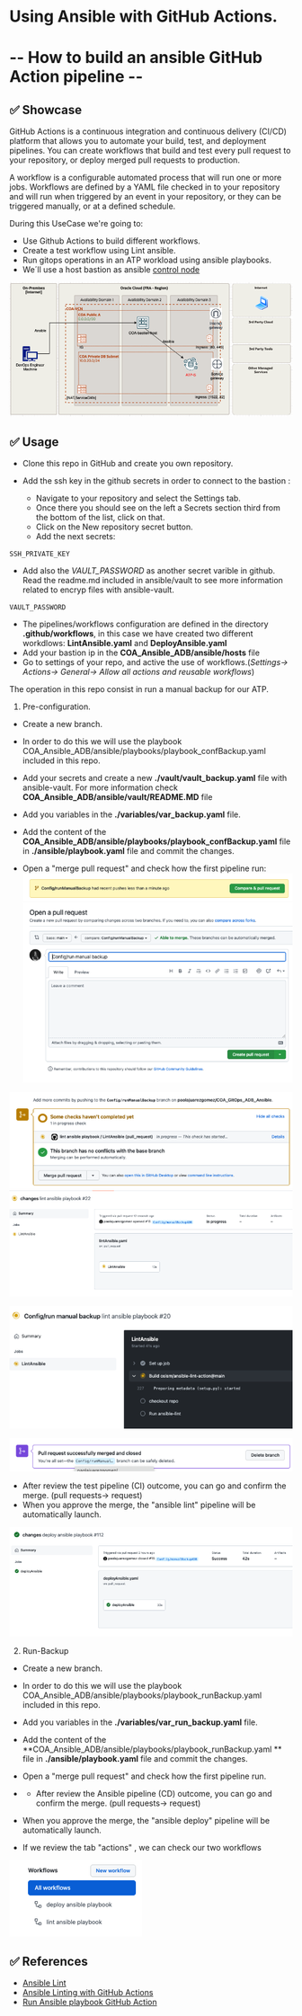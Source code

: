 # Using Ansible with GitHub Actions. 
# -- How to build an ansible GitHub Action pipeline --

## ✅ Showcase

GitHub Actions is a continuous integration and continuous delivery (CI/CD) platform that allows you to automate your build, test, and deployment pipelines. You can create workflows that build and test every pull request to your repository, or deploy merged pull requests to production.

A workflow is a configurable automated process that will run one or more jobs. Workflows are defined by a YAML file checked in to your repository and will run when triggered by an event in your repository, or they can be triggered manually, or at a defined schedule.

During this UseCase we're going to:

* Use Github Actions to build different workflows.
* Create a test workflow using Lint ansible.
* Run gitops operations in an ATP workload using ansible playbooks.
* We´ll use a host bastion as ansible [control node](https://docs.ansible.com/ansible/2.5/network/getting_started/basic_concepts.html#control-node)

![tabactions](images/Diagram_Ansible.png)


## ✅ Usage

* Clone this repo in GitHub and create you own repository.
* Add the ssh key in the github secrets in order to connect to the bastion :

   * Navigate to your repository and select the Settings tab.
   * Once there you should see on the left a Secrets section third from the bottom of the list, click on that.
   * Click on the New repository secret button. 
   * Add the next secrets:

````
SSH_PRIVATE_KEY
````

* Add also the *VAULT_PASSWORD* as another secret varible in github. Read the readme.md included in ansible/vault to see more information related to encryp files with ansible-vault.

````
VAULT_PASSWORD
````

* The pipelines/workflows configuration are defined in the directory **.github/workflows**, in this case we have created two different workdlows: **LintAnsible.yaml** and **DeployAnsible.yaml**
* Add your bastion ip in the **COA_Ansible_ADB/ansible/hosts** file
* Go to settings of your repo, and active the use of workflows.(*Settings-> Actions-> General-> Allow all actions and reusable workflows*)

The operation in this repo consist in run a manual backup for our ATP.

1) Pre-configuration. 
* Create a new branch.
* In order to do this we will use the playbook COA_Ansible_ADB/ansible/playbooks/playbook_confBackup.yaml included in this repo.
* Add your secrets and create a new **./vault/vault_backup.yaml** file with ansible-vault. For more information check **COA_Ansible_ADB/ansible/vault/README.MD** file 
* Add you variables in the **./variables/var_backup.yaml** file.
* Add the content of the **COA_Ansible_ADB/ansible/playbooks/playbook_confBackup.yaml** file in **./ansible/playbook.yaml** file and commit the changes.

* Open a "merge pull request" and check how the first  pipeline run:
![tabactions](images/1.png)
![tabactions](images/2.png)

![tabactions](images/3.png)
![tabactions](images/7.png)

![tabactions](images/4.png)

![tabactions](images/6.png)
* After review the test pipeline (CI) outcome, you can go and confirm the merge. (pull requests-> request)
* When you approve the merge, the "ansible lint" pipeline will be automatically launch.

![tabactions](images/8.png)

2) Run-Backup 
* Create a new branch.
* In order to do this we will use the playbook COA_Ansible_ADB/ansible/playbooks/playbook_runBackup.yaml included in this repo.
* Add you variables in the **./variables/var_run_backup.yaml** file.
* Add the content of the **COA_Ansible_ADB/ansible/playbooks/playbook_runBackup.yaml ** file in **./ansible/playbook.yaml** file and commit the changes.
* Open a "merge pull request" and check how the first  pipeline run.
* * After review the Ansible pipeline (CD) outcome, you can go and confirm the merge. (pull requests-> request)
* When you approve the merge, the "ansible deploy" pipeline will be automatically launch.

* If we review the tab "actions" , we can check our two workflows

![tabactions](images/9.png)

## ✅ References
* [Ansible Lint](https://ansible-lint.readthedocs.io/en/latest/)
* [Ansible Linting with GitHub Actions](https://www.ansible.com/blog/ansible-linting-with-github-actions)
* [Run Ansible playbook GitHub Action](https://github.com/dawidd6/action-ansible-playbook)



